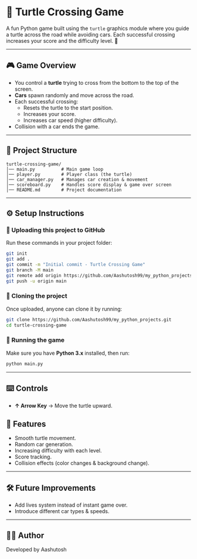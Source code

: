 # 🐢 Turtle Crossing Game  

A fun Python game built using the `turtle` graphics module where you guide a turtle across the road while avoiding cars. Each successful crossing increases your score and the difficulty level. 🚦  

---

## 🎮 Game Overview  
- You control a **turtle** trying to cross from the bottom to the top of the screen.  
- **Cars** spawn randomly and move across the road.  
- Each successful crossing:  
  - Resets the turtle to the start position.  
  - Increases your score.  
  - Increases car speed (higher difficulty).  
- Collision with a car ends the game.  

---

## 📂 Project Structure  

```
turtle-crossing-game/
│── main.py          # Main game loop
│── player.py        # Player class (the turtle)
│── car_manager.py   # Manages car creation & movement
│── scoreboard.py    # Handles score display & game over screen
│── README.md        # Project documentation
```

---

## ⚙️ Setup Instructions  

### 🔹 Uploading this project to GitHub  
Run these commands in your project folder:  
```bash
git init
git add .
git commit -m "Initial commit - Turtle Crossing Game"
git branch -M main
git remote add origin https://github.com/Aashutosh99/my_python_projects.git
git push -u origin main
```



### 🔹 Cloning the project  
Once uploaded, anyone can clone it by running:  
```bash
git clone https://github.com/Aashutosh99/my_python_projects.git
cd turtle-crossing-game
```

### 🔹 Running the game  
Make sure you have **Python 3.x** installed, then run:  
```bash
python main.py
```

---

## ⌨️ Controls  
- **↑ Arrow Key** → Move the turtle upward.  


## 🚀 Features  
- Smooth turtle movement.  
- Random car generation.  
- Increasing difficulty with each level.  
- Score tracking.  
- Collision effects (color changes & background change).  

---

## 🛠️ Future Improvements  
- Add lives system instead of instant game over.  
- Introduce different car types & speeds.  

---

## 🧑‍💻 Author  
Developed by Aashutosh
